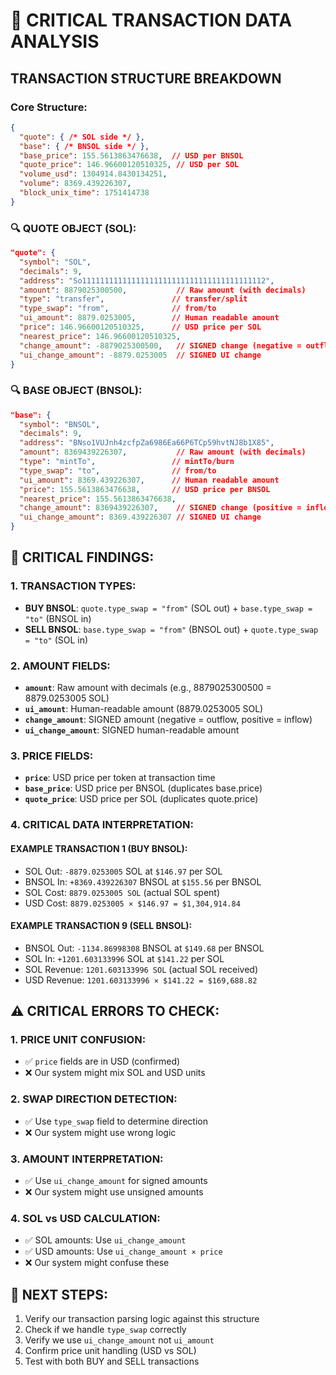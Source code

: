 # 🚨 CRITICAL TRANSACTION DATA ANALYSIS

## **TRANSACTION STRUCTURE BREAKDOWN**

### **Core Structure:**
```json
{
  "quote": { /* SOL side */ },
  "base": { /* BNSOL side */ },
  "base_price": 155.5613863476638,  // USD per BNSOL
  "quote_price": 146.96600120510325, // USD per SOL
  "volume_usd": 1304914.8430134251,
  "volume": 8369.439226307,
  "block_unix_time": 1751414738
}
```

### **🔍 QUOTE OBJECT (SOL):**
```json
"quote": {
  "symbol": "SOL",
  "decimals": 9,
  "address": "So11111111111111111111111111111111111111112",
  "amount": 8879025300500,           // Raw amount (with decimals)
  "type": "transfer",               // transfer/split
  "type_swap": "from",              // from/to
  "ui_amount": 8879.0253005,        // Human readable amount
  "price": 146.96600120510325,      // USD price per SOL
  "nearest_price": 146.96600120510325,
  "change_amount": -8879025300500,   // SIGNED change (negative = outflow)
  "ui_change_amount": -8879.0253005  // SIGNED UI change
}
```

### **🔍 BASE OBJECT (BNSOL):**
```json
"base": {
  "symbol": "BNSOL",
  "decimals": 9,
  "address": "BNso1VUJnh4zcfpZa6986Ea66P6TCp59hvtNJ8b1X85",
  "amount": 8369439226307,           // Raw amount (with decimals)
  "type": "mintTo",                 // mintTo/burn
  "type_swap": "to",                // from/to
  "ui_amount": 8369.439226307,      // Human readable amount
  "price": 155.5613863476638,       // USD price per BNSOL
  "nearest_price": 155.5613863476638,
  "change_amount": 8369439226307,    // SIGNED change (positive = inflow)
  "ui_change_amount": 8369.439226307 // SIGNED UI change
}
```

## **🚨 CRITICAL FINDINGS:**

### **1. TRANSACTION TYPES:**
- **BUY BNSOL**: `quote.type_swap = "from"` (SOL out) + `base.type_swap = "to"` (BNSOL in)
- **SELL BNSOL**: `base.type_swap = "from"` (BNSOL out) + `quote.type_swap = "to"` (SOL in)

### **2. AMOUNT FIELDS:**
- **`amount`**: Raw amount with decimals (e.g., 8879025300500 = 8879.0253005 SOL)
- **`ui_amount`**: Human-readable amount (8879.0253005 SOL)
- **`change_amount`**: SIGNED amount (negative = outflow, positive = inflow)
- **`ui_change_amount`**: SIGNED human-readable amount

### **3. PRICE FIELDS:**
- **`price`**: USD price per token at transaction time
- **`base_price`**: USD price per BNSOL (duplicates base.price)
- **`quote_price`**: USD price per SOL (duplicates quote.price)

### **4. CRITICAL DATA INTERPRETATION:**

#### **EXAMPLE TRANSACTION 1 (BUY BNSOL):**
- SOL Out: `-8879.0253005` SOL at `$146.97` per SOL
- BNSOL In: `+8369.439226307` BNSOL at `$155.56` per BNSOL
- SOL Cost: `8879.0253005 SOL` (actual SOL spent)
- USD Cost: `8879.0253005 × $146.97 = $1,304,914.84`

#### **EXAMPLE TRANSACTION 9 (SELL BNSOL):**
- BNSOL Out: `-1134.86998308` BNSOL at `$149.68` per BNSOL
- SOL In: `+1201.603133996` SOL at `$141.22` per SOL
- SOL Revenue: `1201.603133996 SOL` (actual SOL received)
- USD Revenue: `1201.603133996 × $141.22 = $169,688.82`

## **⚠️ CRITICAL ERRORS TO CHECK:**

### **1. PRICE UNIT CONFUSION:**
- ✅ `price` fields are in USD (confirmed)
- ❌ Our system might mix SOL and USD units

### **2. SWAP DIRECTION DETECTION:**
- ✅ Use `type_swap` field to determine direction
- ❌ Our system might use wrong logic

### **3. AMOUNT INTERPRETATION:**
- ✅ Use `ui_change_amount` for signed amounts
- ❌ Our system might use unsigned amounts

### **4. SOL vs USD CALCULATION:**
- ✅ SOL amounts: Use `ui_change_amount`
- ✅ USD amounts: Use `ui_change_amount × price`
- ❌ Our system might confuse these

## **🎯 NEXT STEPS:**
1. Verify our transaction parsing logic against this structure
2. Check if we handle `type_swap` correctly
3. Verify we use `ui_change_amount` not `ui_amount`
4. Confirm price unit handling (USD vs SOL)
5. Test with both BUY and SELL transactions